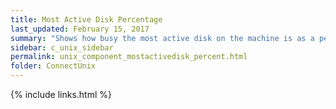 ```yaml
---
title: Most Active Disk Percentage
last_updated: February 15, 2017
summary: "Shows how busy the most active disk on the machine is as a percentage of maximum activity."
sidebar: c_unix_sidebar
permalink: unix_component_mostactivedisk_percent.html
folder: ConnectUnix
---
```



{% include links.html %}

